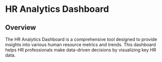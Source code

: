 # HR Analytics Dashboard
## Overview
The HR Analytics Dashboard is a comprehensive tool designed to provide insights into various human resource metrics and trends. This dashboard helps HR professionals make data-driven decisions by visualizing key HR data.
